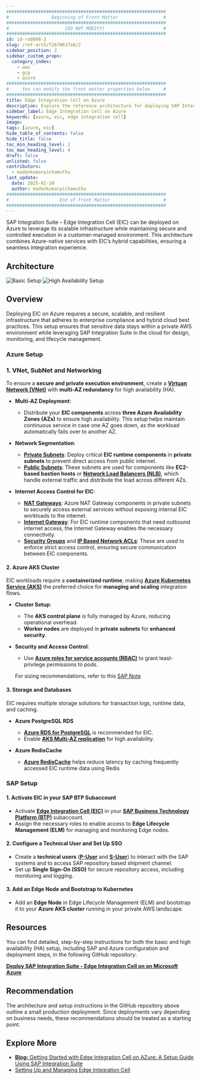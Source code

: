 ```yaml
---
############################################################
#                Beginning of Front Matter                 #
############################################################
#                     [DO NOT MODIFY]                      #
############################################################
id: id-ra0008-2 
slug: /ref-arch/f2670637a8/2 
sidebar_position: 2 
sidebar_custom_props: 
  category_index: 
    - aws
    - gcp
    - azure
############################################################
#     You can modify the front matter properties below     #
############################################################
title: Edge Integration Cell on Azure
description: Explore the reference architecture for deploying SAP Integration Suite - Edge Integration Cell on Azure. Learn about the required resources, and key considerations for setup and implementation on Azure.
sidebar_label: Edge Integration Cell on Azure
keywords: [azure, eic, edge integration cell]
image: 
tags: [azure, eic]
hide_table_of_contents: false
hide_title: false
toc_min_heading_level: 2
toc_max_heading_level: 4
draft: false
unlisted: false
contributors:
  - madankumarpichamuthu
last_update:
  date: 2025-02-20
  author: madankumarpichamuthu
############################################################
#                   End of Front Matter                    #
############################################################
---
```


SAP Integration Suite – Edge Integration Cell (EIC) can be deployed on Azure to leverage its scalable infrastructure while maintaining secure and controlled execution in a customer-managed environment. This architecture combines Azure-native services with EIC’s hybrid capabilities, ensuring a seamless integration experience.

## Architecture

![Basic Setup](./drawio/sap-edge-integration-cell-azure-Basicv2.drawio)
![High Availability Setup](./drawio/sap-edge-integration-cell-azure-HAv2.drawio)

## Overview
Deploying EIC on Azure requires a secure, scalable, and resilient infrastructure that adheres to enterprise compliance and hybrid cloud best practices. This setup ensures that sensitive data stays within a private AWS environment while leveraging SAP Integration Suite in the cloud for design, monitoring, and lifecycle management.  


### Azure Setup

### 1. VNet, SubNet and Networking

To ensure a **secure and private execution environment**, create a **[Virtuan Network (VNet)](https://learn.microsoft.com/en-us/azure/virtual-network/quick-create-portal)** with **multi-AZ redundancy** for high availability (HA).

- **Multi-AZ Deployment**:
  - Distribute your **EIC components** across **three Azure Availability Zones (AZs)** to ensure high availability. This setup helps maintain continuous service in case one AZ goes down, as the workload automatically fails over to another AZ.
  
- **Network Segmentation**:
  - **[Private Subnets](https://learn.microsoft.com/en-us/azure/virtual-network/virtual-network-manage-subnet?tabs=azure-portal)**: Deploy critical **EIC runtime components** in **private subnets** to prevent direct access from public internet.
  - **[Public Subnets](https://learn.microsoft.com/en-us/azure/virtual-network/virtual-networks-overview)**: These subnets are used for components like **EC2-based bastion hosts** or **[Network Load Balancers (NLB)](https://learn.microsoft.com/en-us/azure/load-balancer/load-balancer-overview)**, which handle external traffic and distribute the load across different AZs.


- **Internet Access Control for EIC**:
  - **[NAT Gateways](https://learn.microsoft.com/en-us/azure/nat-gateway/nat-overview)**: Azure NAT Gateway components in private subnets to securely access external services without exposing internal EIC workloads to the internet.
  - **[Internet Gateway](https://azure.microsoft.com/en-us/products/azure-nat-gateway)**: For EIC runtime components that need outbound internet access, the Internet Gateway enables the necessary connectivity.
  - **[Security Groups](https://learn.microsoft.com/en-us/azure/virtual-network/network-security-groups-overview)** and **[IP Based Network ACLs](https://learn.microsoft.com/en-us/azure/virtual-network/ip-based-access-control-list-overview)**: These are used to enforce strict access control, ensuring secure communication between EIC components.


#### 2. Azure AKS Cluster  

EIC workloads require a **containerized runtime**, making **[Azure Kubernetes Service (AKS)](https://azure.microsoft.com/en-us/products/kubernetes-service)** the preferred choice for **managing and scaling** integration flows.  

- **Cluster Setup**:  
  - The **AKS control plane** is fully managed by Azure, reducing operational overhead.  
  - **Worker nodes** are deployed in **private subnets** for **enhanced security**.  

- **Security and Access Control**:  
  - Use **[Azure roles for service accounts (RBAC)](https://learn.microsoft.com/en-us/azure/role-based-access-control/role-assignments-portal)** to grant least-privilege permissions to pods.  

  For sizing recommendations, refer to this [SAP Note](https://me.sap.com/notes/3247839)


#### 3. Storage and Databases  

EIC requires multiple storage solutions for transaction logs, runtime data, and caching.

- **Azure PostgreSQL RDS**  
  - **[Azure RDS for PostgreSQL](https://azure.microsoft.com/en-ca/products/postgresql/?ef_id=_k_Cj0KCQiAwtu9BhC8ARIsAI9JHanckghAmiPvL8qvi_nfi1zhYHFW3Z0hIV3E_WIGpmnJjfs6rvd5BGQaAkISEALw_wcB_k_&OCID=AIDcmmqz3gd78m_SEM__k_Cj0KCQiAwtu9BhC8ARIsAI9JHanckghAmiPvL8qvi_nfi1zhYHFW3Z0hIV3E_WIGpmnJjfs6rvd5BGQaAkISEALw_wcB_k_&gad_source=1&gclid=Cj0KCQiAwtu9BhC8ARIsAI9JHanckghAmiPvL8qvi_nfi1zhYHFW3Z0hIV3E_WIGpmnJjfs6rvd5BGQaAkISEALw_wcB)** is recommended for EIC.
  - Enable **[AKS Multi-AZ replication](https://learn.microsoft.com/en-us/azure/storage/container-storage/enable-multi-zone-redundancy)** for high availability.

- **Azure RedisCache**  
  - **[Azure RedisCache](https://azure.microsoft.com/en-ca/products/cache/?ef_id=_k_Cj0KCQiAwtu9BhC8ARIsAI9JHakLVqdO5TEkgDIz5U2E5xUnS-j_huvw4zf8bUr8C4xQo8N_NSXfgw0aAtpvEALw_wcB_k_&OCID=AIDcmmqz3gd78m_SEM__k_Cj0KCQiAwtu9BhC8ARIsAI9JHakLVqdO5TEkgDIz5U2E5xUnS-j_huvw4zf8bUr8C4xQo8N_NSXfgw0aAtpvEALw_wcB_k_&gad_source=1&gclid=Cj0KCQiAwtu9BhC8ARIsAI9JHakLVqdO5TEkgDIz5U2E5xUnS-j_huvw4zf8bUr8C4xQo8N_NSXfgw0aAtpvEALw_wcB)** helps reduce latency by caching frequently accessed EIC runtime data using Redis

### SAP Setup

#### 1. Activate EIC in your SAP BTP Subaccount
- Activate **[Edge Integration Cell (EIC)](https://help.sap.com/docs/integration-suite/sap-integration-suite/what-is-sap-integration-suite-edge-integration-cell)** in your **[SAP Business Technology Platform (BTP)](https://help.sap.com/docs/btp?locale=en-US)** subaccount.  
- Assign the necessary roles to enable access to **Edge Lifecycle Management (ELM)** for managing and monitoring Edge nodes.  

#### 2. Configure a Technical User and Set Up SSO 
- Create a **technical users** (**[P-User](https://help.sap.com/docs/EDGE_LIFECYCLE_MANAGEMENT/9d5719aae5aa4d479083253ba79c23f9/edcd1a455afb4cb0b6b1b3d148256468.html)** and **[S-User](https://www.sap.com/account/universal-id.html)**) to interact with the SAP systems and to access SAP repository based shipment channel.  
- Set up **Single Sign-On (SSO)** for secure repository access, including monitoring and logging.  

#### 3. Add an Edge Node and Bootstrap to Kubernetes
- Add an **Edge Node** in Edge Lifecycle Management (ELM) and bootstrap it to your **Azure AKS cluster** running in your private AWS landscape.   

## Resources

You can find detailed, step-by-step instructions for both the basic and high availability (HA) setup, including SAP and Azure configuration and deployment steps, in the following GitHub repository:

[**Deploy SAP Integration Suite - Edge Integration Cell on on Microsoft Azure**](https://github.tools.sap/btp-use-case-factory/edge-integration-cell-azure)

## Recommendation
The architecture and setup instructions in the GitHub repository above outline a small production deployment. Since deployments vary depending on business needs, these recommendations should be treated as a starting point.

## Explore More
- [**Blog:** Getting Started with Edge Integration Cell on AZure: A Setup Guide Using SAP Integration Suite](https://www.youtube.com/watch?si=y-OM-2GC-q-FnOxm&v=PHPPnma7Y1A&feature=youtu.be)
- [Setting Up and Managing Edge Integration Cell](https://help.sap.com/docs/integration-suite/sap-integration-suite/setting-up-and-managing-edge-integration-cell)